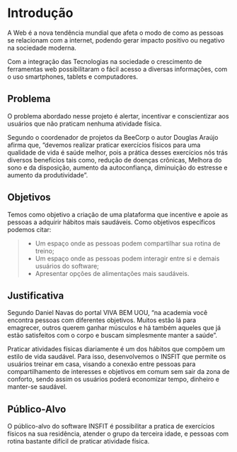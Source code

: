 # Introdução

A Web é a nova tendência mundial que afeta o modo de como as pessoas se relacionam com a internet, podendo gerar impacto positivo ou negativo na sociedade moderna. 

Com a integração das Tecnologias na sociedade o crescimento de ferramentas web possibilitaram o fácil acesso a diversas informações, com o uso smartphones, tablets e computadores. 
 
## Problema
O problema abordado nesse projeto é alertar, incentivar e conscientizar aos usuários que não praticam nenhuma atividade física. 

Segundo o coordenador de projetos da BeeCorp o autor Douglas Araújo afirma que, “devemos realizar praticar exercícios físicos para uma qualidade de vida é saúde melhor, pois a prática desses exercícios nós trás diversos benefícios tais como, redução de doenças crônicas, Melhora do sono e da disposição, aumento da autoconfiança, diminuição do estresse e aumento da produtividade”.

## Objetivos

Temos como objetivo a criação de uma plataforma que incentive e apoie as pessoas a adquirir hábitos mais saudáveis. Como objetivos específicos podemos citar:

> - Um espaço onde as pessoas podem compartilhar sua rotina de treino; 
> - Um espaço onde as pessoas podem interagir entre si e demais usuários do software; 
> - Apresentar opções de alimentações mais saudáveis. 

## Justificativa

Segundo Daniel Navas do portal VIVA BEM UOU, “na academia você encontra pessoas com diferentes objetivos. Muitos estão lá para emagrecer, outros querem ganhar músculos e há também aqueles que já estão satisfeitos com o corpo e buscam simplesmente manter a saúde”. 

Praticar atividades físicas diariamente é um dos hábitos que compõem um estilo de vida saudável. Para isso, desenvolvemos o INSFIT que permite os usuários treinar em casa, visando a conexão entre pessoas para compartilhamento de interesses e objetivos em comum sem sair da zona de conforto, sendo assim os usuários poderá economizar tempo, dinheiro e manter-se saudável.

## Público-Alvo

O público-alvo do software INSFIT é possibilitar a pratica de exercícios físicos na sua residência, atender o grupo da terceira idade, e pessoas com rotina bastante difícil de praticar atividade física.
